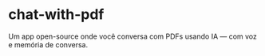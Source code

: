 # chat-with-pdf
Um app open-source onde você conversa com PDFs usando IA — com voz e memória de conversa.
